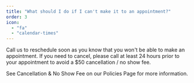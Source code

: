 ```yaml
---
title: "What should I do if I can't make it to an appointment?"
order: 3
icon: 
  - "fa"
  - "calendar-times"
---
```

Call us to reschedule soon as you know that you won't be able to make an appointment. If you need to cancel, please call at least 24 hours prior to your appointment to avoid a $50 cancellation / no show fee.

See Cancellation & No Show Fee on our Policies Page for more information.